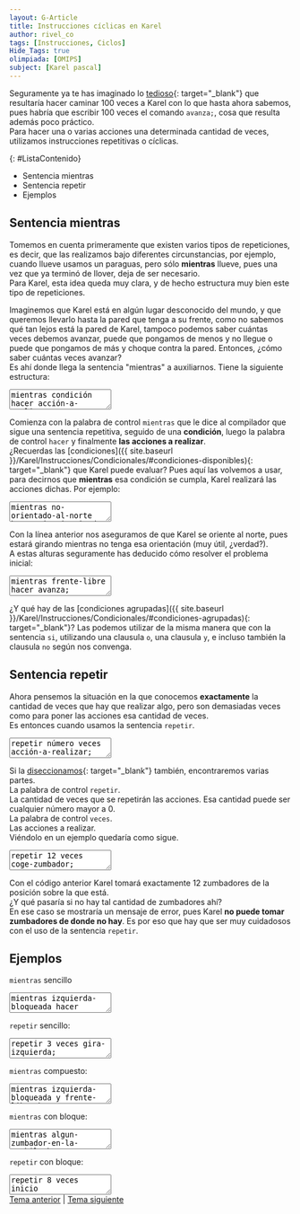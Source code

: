```yaml
---
layout: G-Article
title: Instrucciones cíclicas en Karel
author: rivel_co
tags: [Instrucciones, Ciclos]
Hide_Tags: true
olimpiada: [OMIPS]
subject: [Karel pascal]
---
```


Seguramente ya te has imaginado lo [tedioso](http://dle.rae.es/?id=ZJf6SDH){: target="_blank"} que resultaría hacer caminar 100 veces a Karel con lo que hasta ahora sabemos, pues habría que escribir 100 veces el comando `avanza;`, cosa que resulta además poco práctico.<br>
Para hacer una o varias acciones una determinada cantidad de veces, utilizamos instrucciones repetitivas o cíclicas.
	
{: #ListaContenido}
- Sentencia mientras
- Sentencia repetir
- Ejemplos

## Sentencia mientras

Tomemos en cuenta primeramente que existen varios tipos de repeticiones, es decir, que las realizamos bajo diferentes circunstancias, por ejemplo, cuando llueve usamos un paraguas, pero sólo **mientras** llueve, pues una vez que ya terminó de llover, deja de ser necesario. <br>
Para Karel, esta idea queda muy clara, y de hecho estructura muy bien este tipo de repeticiones.

Imaginemos que Karel está en algún lugar desconocido del mundo, y que queremos llevarlo hasta la pared que tenga a su frente, como no sabemos qué tan lejos está la pared de Karel, tampoco podemos saber cuántas veces debemos avanzar, puede que pongamos de menos y no llegue o puede que pongamos de más y choque contra la pared. <span>Entonces, ¿cómo saber cuántas veces avanzar?</span><br>
Es ahí donde llega la sentencia "mientras" a auxiliarnos. Tiene la siguiente estructura:

<textarea class="output">
mientras condición hacer acción-a-realizar;</textarea>
	
Comienza con la palabra de control `mientras` que le dice al compilador que sigue una sentencia repetitiva, seguido de una **condición**, luego la palabra de control `hacer` y finalmente **las acciones a realizar**. <br>
¿Recuerdas las [condiciones]({{ site.baseurl }}/Karel/Instrucciones/Condicionales/#condiciones-disponibles){: target="_blank"} que Karel puede evaluar? Pues aquí las volvemos a usar, para decirnos que **mientras** esa condición se cumpla, Karel realizará las acciones dichas. Por ejemplo:

<textarea class="karelp">
mientras no-orientado-al-norte hacer gira-izquierda;</textarea>

Con la línea anterior nos aseguramos de que Karel se oriente al norte, pues estará girando mientras no tenga esa orientación <span>(muy útil, ¿verdad?)</span>. <br>
A estas alturas seguramente has deducido cómo resolver el problema inicial:

<textarea class="karelp">
mientras frente-libre hacer avanza;</textarea>

<span>¿Y qué hay de las [condiciones agrupadas]({{ site.baseurl }}/Karel/Instrucciones/Condicionales/#condiciones-agrupadas){: target="_blank"}?</span> Las podemos utilizar de la misma manera que con la sentencia `si`, utilizando una clausula `o`, una clausula `y`, e incluso también la clausula `no` según nos convenga.

## Sentencia repetir

Ahora pensemos la situación en la que conocemos **exactamente** la cantidad de veces que hay que realizar algo, pero son demasiadas veces como para poner las acciones esa cantidad de veces. <br>
Es entonces cuando usamos la sentencia `repetir`.

<textarea class="output">
repetir número veces acción-a-realizar;</textarea>

Si la [diseccionamos](http://dle.rae.es/?id=Du8Lirp){: target="_blank"} también, encontraremos varias partes.<br>
La palabra de control `repetir`. <br>
La cantidad de veces que se repetirán las acciones. Esa cantidad puede ser cualquier número mayor a 0.<br>
La palabra de control `veces`. <br>
Las acciones a realizar. <br>
Viéndolo en un ejemplo quedaría como sigue.

<textarea class="karelp">
repetir 12 veces coge-zumbador;</textarea>

Con el código anterior Karel tomará exactamente 12 zumbadores de la posición sobre la que está. <br>
¿Y qué pasaría si no hay tal cantidad de zumbadores ahí? <br>
En ese caso se mostraría un mensaje de error, pues Karel **no puede tomar zumbadores de donde no hay**. Es por eso que hay que ser muy cuidadosos con el uso de la sentencia `repetir`.

## Ejemplos

`mientras` sencillo

<textarea class="karelp">
mientras izquierda-bloqueada hacer avanza;</textarea>

`repetir` sencillo:

<textarea class="karelp">
repetir 3 veces gira-izquierda;</textarea>

`mientras` compuesto:

<textarea class="karelp">
mientras izquierda-bloqueada y frente-libre hacer avanza;</textarea>

`mientras` con bloque:

<textarea class="karelp">
mientras algun-zumbador-en-la-mochila hacer
inicio
	si frente-libre entonces avanza;
	deja-zumbador;
fin;	
</textarea>

`repetir` con bloque:

<textarea class="karelp">
repetir 8 veces
inicio
	avanza;
	gira-izquierda;
	repetir 2 veces deja-zumbador;
fin;
</textarea>

<div class="Nav">
	<a href="{{ site.baseurl }}/Karel/Instrucciones/Condicionales/" title="Condicionales &vert; #iP Code">Tema anterior</a> | <a href="{{ site.baseurl }}/Karel/Funciones/" title="Funciones &vert; #iP Code">Tema siguiente</a>
</div>